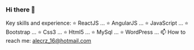 ### Hi there 👋

<!--
**alecy1/alecy1** is a ✨ _special_ ✨ repository because its `README.md` (this file) appears on your GitHub profile.

Here are some ideas to get you started:

- 🔭 I’m currently working on ...
- 🌱 I’m currently learning ...
- 👯 I’m looking to collaborate on ...
- 🤔 I’m looking for help with ...
- 💬 Ask me about ...
- 😄 Pronouns: ...
- ⚡ Fun fact: ...
-->
Key skills and experience:
:star: ReactJS ...
:star: AngularJS ...
:star: JavaScript ...
:star: Bootstrap ...
:star: Css3 ...
:star: Html5 ...
:star: MySql ...
:star: WordPress ...
📫 How to reach me: alecrz_16@hotmail.com
